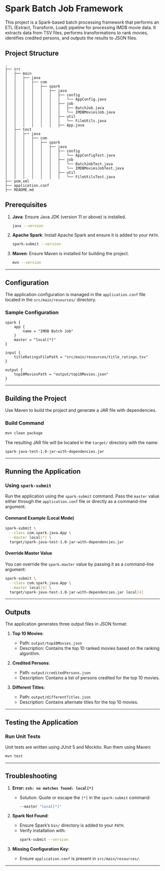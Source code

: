 
# Spark Batch Job Framework

This project is a Spark-based batch processing framework that performs an ETL (Extract, Transform, Load) pipeline for processing IMDB movie data. It extracts data from TSV files, performs transformations to rank movies, identifies credited persons, and outputs the results to JSON files.

## Project Structure

```
.
├── src
│   ├── main
│   │   ├── java
│   │   │   ├── com
│   │   │   │   ├── spark
│   │   │   │   │   ├── java
│   │   │   │   │   │   ├── config
│   │   │   │   │   │   │   └── AppConfig.java
│   │   │   │   │   │   ├── job
│   │   │   │   │   │   │   ├── BatchJob.java
│   │   │   │   │   │   │   └── IMDBMoviesJob.java
│   │   │   │   │   │   ├── util
│   │   │   │   │   │   │   └── FileUtils.java
│   │   │   │   │   │   ├── App.java
│   ├── test
│   │   ├── java
│   │   │   ├── com
│   │   │   │   ├── spark
│   │   │   │   │   ├── java
│   │   │   │   │   │   ├── config
│   │   │   │   │   │   │   └── AppConfigTest.java
│   │   │   │   │   │   ├── job
│   │   │   │   │   │   │   └── BatchJobTest.java
│   │   │   │   │   │   │   └── IMDBMoviesJobTest.java
│   │   │   │   │   │   ├── util
│   │   │   │   │   │   │   └── FileUtilsTest.java
├── pom.xml
├── application.conf
├── README.md
```

## Prerequisites

1. **Java**: Ensure Java JDK (version 11 or above) is installed.
   ```bash
   java --version
   ```

2. **Apache Spark**: Install Apache Spark and ensure it is added to your `PATH`.
   ```bash
   spark-submit --version
   ```

3. **Maven**: Ensure Maven is installed for building the project.
   ```bash
   mvn --version
   ```

---

## Configuration

The application configuration is managed in the `application.conf` file located in the `src/main/resources/` directory.

### **Sample Configuration**
```hocon
spark {
    app {
        name = "IMDB Batch Job"
    }
    master = "local[*]"
}

input {
    titleRatingsFilePath = "src/main/resources/title_ratings.tsv"
}

output {
    top10MoviesPath = "output/top10Movies.json"
}
```

---

## Building the Project

Use Maven to build the project and generate a JAR file with dependencies.

### **Build Command**
```bash
mvn clean package
```

The resulting JAR file will be located in the `target/` directory with the name:
```
spark-java-test-1.0-jar-with-dependencies.jar
```

---

## Running the Application

### **Using `spark-submit`**
Run the application using the `spark-submit` command. Pass the `master` value either through the `application.conf` file or directly as a command-line argument.

#### **Command Example (Local Mode)**
```bash
spark-submit \
  --class com.spark.java.App \
  --master local[*] \
  target/spark-java-test-1.0-jar-with-dependencies.jar
```

#### **Override Master Value**
You can override the `spark.master` value by passing it as a command-line argument:
```bash
spark-submit \
  --class com.spark.java.App \
  --master local[4] \
  target/spark-java-test-1.0-jar-with-dependencies.jar local[4]
```

---

## Outputs

The application generates three output files in JSON format:

1. **Top 10 Movies**:
   - Path: `output/top10Movies.json`
   - Description: Contains the top 10 ranked movies based on the ranking algorithm.

2. **Credited Persons**:
   - Path: `output/creditedPersons.json`
   - Description: Contains a list of persons credited for the top 10 movies.

3. **Different Titles**:
   - Path: `output/differentTitles.json`
   - Description: Contains alternate titles for the top 10 movies.

---

## Testing the Application

### **Run Unit Tests**
Unit tests are written using JUnit 5 and Mockito. Run them using Maven:
```bash
mvn test
```

---

## Troubleshooting

1. **Error: `zsh: no matches found: local[*]`**
   - Solution: Quote or escape the `[*]` in the `spark-submit` command:
     ```bash
     --master "local[*]"
     ```

2. **Spark Not Found**:
   - Ensure Spark’s `bin/` directory is added to your `PATH`.
   - Verify installation with:
     ```bash
     spark-submit --version
     ```

3. **Missing Configuration Key**:
   - Ensure `application.conf` is present in `src/main/resources/`.

---
